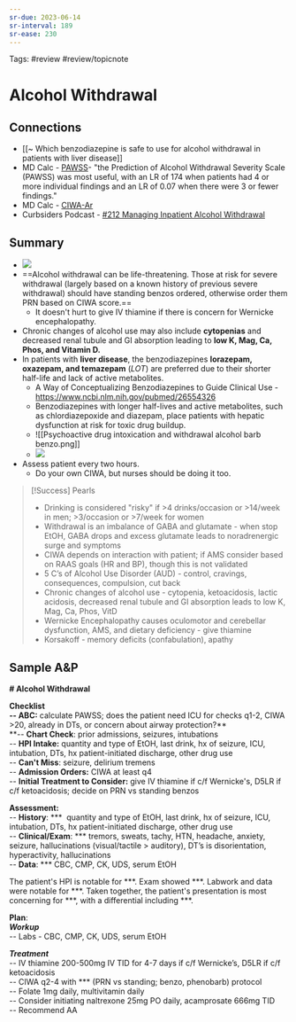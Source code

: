 ```yaml
---
sr-due: 2023-06-14
sr-interval: 189
sr-ease: 230
---
```


Tags: #review #review/topicnote 

# Alcohol Withdrawal

## Connections
- [[~ Which benzodiazepine is safe to use for alcohol withdrawal in patients with liver disease]]
- MD Calc - [PAWSS](https://www.mdcalc.com/calc/10102/prediction-alcohol-withdrawal-severity-scale)- "the Prediction of Alcohol Withdrawal Severity Scale (PAWSS) was most useful, with an LR of 174 when patients had 4 or more individual findings and an LR of 0.07 when there were 3 or fewer findings."
- MD Calc - [CIWA-Ar](https://www.mdcalc.com/calc/1736/ciwa-ar-alcohol-withdrawal)
- Curbsiders Podcast - [#212 Managing Inpatient Alcohol Withdrawal](https://thecurbsiders.com/podcast/212)
## Summary  
- ![](4686.png)
- ==Alcohol withdrawal can be life-threatening. Those at risk for severe withdrawal (largely based on a known history of previous severe withdrawal) should have standing benzos ordered, otherwise order them PRN based on CIWA score.== 
	- It doesn't hurt to give IV thiamine if there is concern for Wernicke encephalopathy.
- Chronic changes of alcohol use may also include **cytopenias** and decreased renal tubule and GI absorption leading to **low K, Mag, Ca, Phos, and Vitamin D.**
- In patients with **liver disease**, the benzodiazepines **lorazepam, oxazepam, and temazepam** (*LOT*) are preferred due to their shorter half-life and lack of active metabolites.
	- A Way of Conceptualizing Benzodiazepines to Guide Clinical Use - https://www.ncbi.nlm.nih.gov/pubmed/26554326
	- Benzodiazepines with longer half-lives and active metabolites, such as chlordiazepoxide and diazepam, place patients with hepatic dysfunction at risk for toxic drug buildup.
	- ![[Psychoactive drug intoxication and withdrawal alcohol barb benzo.png]]
	- ![](4052.png)
- Assess patient every two hours. 
	- Do your own CIWA, but nurses should be doing it too.


> [!Success] Pearls
> - Drinking is considered "risky" if >4 drinks/occasion or >14/week in men; >3/occasion or >7/week for women
> - Withdrawal is an imbalance of GABA and glutamate - when stop EtOH, GABA drops and excess glutamate leads to noradrenergic surge and symptoms
> - CIWA depends on interaction with patient; if AMS consider based on RAAS goals (HR and BP), though this is not validated
> - 5 C’s of Alcohol Use Disorder (AUD) - control, cravings, consequences, compulsion, cut back
> - Chronic changes of alcohol use - cytopenia, ketoacidosis, lactic acidosis, decreased renal tubule and GI absorption leads to low K, Mag, Ca, Phos, VitD
> - Wernicke Encephalopathy causes oculomotor and cerebellar dysfunction, AMS, and dietary deficiency - give thiamine
> - Korsakoff - memory deficits (confabulation), apathy

## Sample A&P

**# Alcohol Withdrawal**

**Checklist  
-- ABC:** calculate PAWSS; does the patient need ICU for checks q1-2, CIWA >20, already in DTs, or concern about airway protection?**  
‍**-- **Chart Check**: prior admissions, seizures, intubations  
-- **HPI Intake:** quantity and type of EtOH, last drink, hx of seizure, ICU, intubation, DTs, hx patient-initiated discharge, other drug use  
-- **Can't Miss**: seizure, delirium tremens  
-- **Admission Orders:** CIWA at least q4  
-- **Initial Treatment to Consider:** give IV thiamine if c/f Wernicke's, D5LR if c/f ketoacidosis; decide on PRN vs standing benzos

**Assessment:**  
-- **History**: ***  quantity and type of EtOH, last drink, hx of seizure, ICU, intubation, DTs, hx patient-initiated discharge, other drug use  
-- **Clinical/Exam**: *** tremors, sweats, tachy, HTN, headache, anxiety, seizure, hallucinations (visual/tactile > auditory), DT’s is disorientation, hyperactivity, hallucinations  
-- **Data**: *** CBC, CMP, CK, UDS, serum EtOH  
  
The patient's HPI is notable for ***. Exam showed ***. Labwork and data were notable for ***. Taken together, the patient's presentation is most concerning for ***, with a differential including ***.

**Plan**:  
**_Workup_**  
-- Labs - CBC, CMP, CK, UDS, serum EtOH  
  
**_Treatment_**  
-- IV thiamine 200-500mg IV TID for 4-7 days if c/f Wernicke’s, D5LR if c/f ketoacidosis  
-- CIWA q2-4 with *** (PRN vs standing; benzo, phenobarb) protocol  
-- Folate 1mg daily, multivitamin daily  
-- Consider initiating naltrexone 25mg PO daily, acamprosate 666mg TID  
-- Recommend AA  
‍